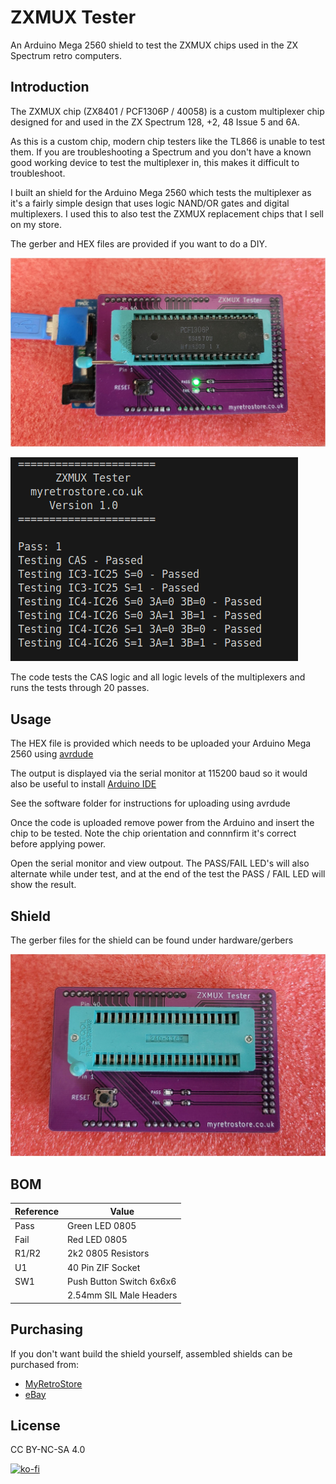 # ZXMUX Tester

An Arduino Mega 2560 shield to test the ZXMUX chips used in the ZX Spectrum retro computers.

## Introduction

The ZXMUX chip (ZX8401 / PCF1306P / 40058) is a custom multiplexer chip designed for and used in the ZX Spectrum 128, +2, 48 Issue 5 and 6A.

As this is a custom chip, modern chip testers like the TL866 is unable to test them.  If you are troubleshooting a Spectrum and you don't have a known good working device to test the multiplexer in, this makes it difficult to troubleshoot.


I built an shield for the Arduino Mega 2560 which tests the multiplexer as it's a fairly simple design that uses logic NAND/OR gates and digital multiplexers. I used this to also test the ZXMUX replacement chips that I sell on my store.

The gerber and HEX files are provided if you want to do a DIY.

![Shield](https://github.com/MyRetroStore/ZXMUX-Tester/blob/main/ZXMux%20Tester.jpg?raw=true)


![Output](https://github.com/MyRetroStore/ZXMUX-Tester/blob/main/software/serial-output1.png?raw=true)

The code tests the CAS logic and all logic levels of the multiplexers and runs the tests through 20 passes. 


## Usage

The HEX file is provided which needs to be uploaded your Arduino Mega 2560 using [avrdude](https://github.com/avrdudes/avrdude)

The output is displayed via the serial monitor at 115200 baud so it would also be useful to install [Arduino IDE](https://www.arduino.cc/en/software)

See the software folder for instructions for uploading using avrdude

Once the code is uploaded remove power from the Arduino and insert the chip to be tested. 
Note the chip orientation and connnfirm it's correct before applying power. 

Open the serial monitor and view outpout. The PASS/FAIL LED's will also alternate while under test, and at the end of the test the PASS / FAIL LED will show the result. 


##  Shield

The gerber files for the shield can be found under hardware/gerbers

![ZXMux Tester Shield](https://github.com/MyRetroStore/ZXMUX-Tester/blob/main/hardware/ZXMux%20Tester%20Shield.jpg?raw=true)

## BOM
| Reference | Value |
| ------ | ------ |
| Pass | Green LED 0805 |
| Fail | Red LED 0805 |
| R1/R2 | 2k2 0805 Resistors |
| U1 | 40 Pin ZIF Socket |
| SW1 | Push Button Switch 6x6x6 |
| | 2.54mm SIL Male Headers

## Purchasing

If you don't want build the shield yourself, assembled shields can be purchased from:
- [MyRetroStore](https://myretrostore.co.uk/)
- [eBay](https://www.ebay.co.uk/str/myretrostoreuk)

## License
CC BY-NC-SA 4.0


[![ko-fi](https://ko-fi.com/img/githubbutton_sm.svg)](https://ko-fi.com/H2H8RDX9W)

